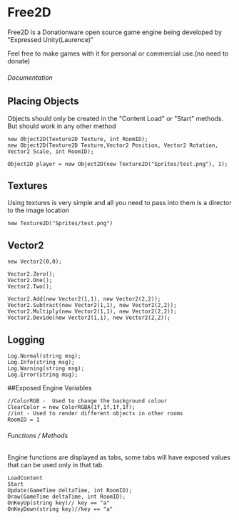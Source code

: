 # Free2D
Free2D is a Donationware open source game engine being developed by "Expressed Unity(Laurence)"

Feel free to make games with it for personal or commercial use.(no need to donate)

###### Documentation
## Placing Objects
Objects should only be created in the "Content Load" or "Start" methods. But should work in any other method
```
new Object2D(Texture2D Texture, int RoomID);
new Object2D(Texture2D Texture,Vector2 Position, Vector2 Rotation, Vector2 Scale, int RoomID);

Object2D player = new Object2D(new Texture2D("Sprites/test.png"), 1);
```

## Textures
Using textures is very simple and all you need to pass into them is a director to the image location
```
new Texture2D("Sprites/test.png")
```

## Vector2
```
new Vector2(0,0);

Vector2.Zero();
Vector2.One();
Vector2.Two();

Vector2.Add(new Vector2(1,1), new Vector2(2,2));
Vector2.Subtract(new Vector2(1,1), new Vector2(2,2));
Vector2.Multiply(new Vector2(1,1), new Vector2(2,2));
Vector2.Devide(new Vector2(1,1), new Vector2(2,2));
```

## Logging
```
Log.Normal(string msg);
Log.Info(string msg);
Log.Warning(string msg);
Log.Error(string msg);
```

##Exposed Engine Variables
```
//ColorRGB -  Used to change the background colour
ClearColor = new ColorRGBA(1f,1f,1f,1f);
//int - Used to render different objects in other rooms
RoomID = 1
```
###### Functions / Methods
Engine functions are displayed as tabs, some tabs will have exposed values that can be used only in that tab.
```
LoadContent
Start
Update(GameTime deltaTime, int RoomID);
Draw(GameTime deltaTime, int RoomID);
OnKeyUp(string key)// key == "a"
OnKeyDown(string key)//key == "a"
```
